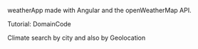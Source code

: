 weatherApp made with Angular and the openWeatherMap API.

Tutorial: DomainCode

Climate search by city and also by Geolocation
